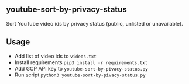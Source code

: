 ## youtube-sort-by-privacy-status

Sort YouTube video ids by privacy status (public, unlisted or unavailable).

## Usage

- Add list of video ids to `videos.txt`
- Install requirements
  `pip3 install -r requirements.txt`
- Add GCP API key to `youtube-sort-by-pivacy-status.py`
- Run script
  `python3 youtube-sort-by-pivacy-status.py`
